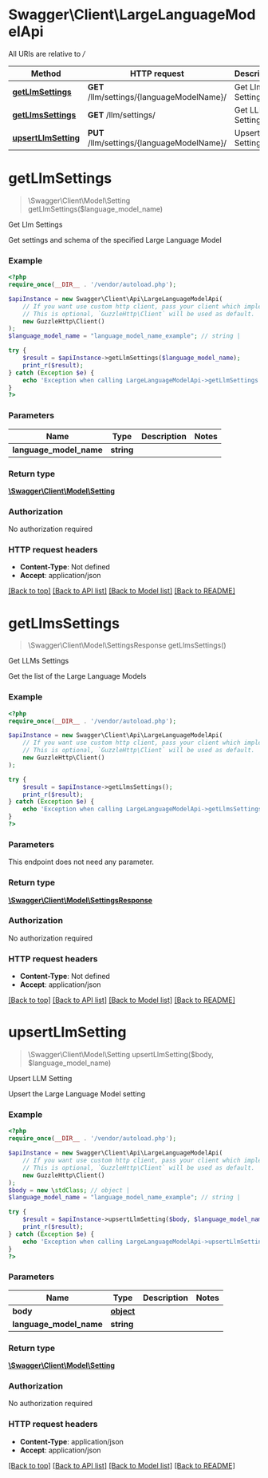 # Swagger\Client\LargeLanguageModelApi

All URIs are relative to */*

Method | HTTP request | Description
------------- | ------------- | -------------
[**getLlmSettings**](LargeLanguageModelApi.md#getllmsettings) | **GET** /llm/settings/{languageModelName}/ | Get Llm Settings
[**getLlmsSettings**](LargeLanguageModelApi.md#getllmssettings) | **GET** /llm/settings/ | Get LLMs Settings
[**upsertLlmSetting**](LargeLanguageModelApi.md#upsertllmsetting) | **PUT** /llm/settings/{languageModelName}/ | Upsert LLM Setting

# **getLlmSettings**
> \Swagger\Client\Model\Setting getLlmSettings($language_model_name)

Get Llm Settings

Get settings and schema of the specified Large Language Model

### Example
```php
<?php
require_once(__DIR__ . '/vendor/autoload.php');

$apiInstance = new Swagger\Client\Api\LargeLanguageModelApi(
    // If you want use custom http client, pass your client which implements `GuzzleHttp\ClientInterface`.
    // This is optional, `GuzzleHttp\Client` will be used as default.
    new GuzzleHttp\Client()
);
$language_model_name = "language_model_name_example"; // string | 

try {
    $result = $apiInstance->getLlmSettings($language_model_name);
    print_r($result);
} catch (Exception $e) {
    echo 'Exception when calling LargeLanguageModelApi->getLlmSettings: ', $e->getMessage(), PHP_EOL;
}
?>
```

### Parameters

Name | Type | Description  | Notes
------------- | ------------- | ------------- | -------------
 **language_model_name** | **string**|  |

### Return type

[**\Swagger\Client\Model\Setting**](../Model/Setting.md)

### Authorization

No authorization required

### HTTP request headers

 - **Content-Type**: Not defined
 - **Accept**: application/json

[[Back to top]](#) [[Back to API list]](../../README.md#documentation-for-api-endpoints) [[Back to Model list]](../../README.md#documentation-for-models) [[Back to README]](../../README.md)

# **getLlmsSettings**
> \Swagger\Client\Model\SettingsResponse getLlmsSettings()

Get LLMs Settings

Get the list of the Large Language Models

### Example
```php
<?php
require_once(__DIR__ . '/vendor/autoload.php');

$apiInstance = new Swagger\Client\Api\LargeLanguageModelApi(
    // If you want use custom http client, pass your client which implements `GuzzleHttp\ClientInterface`.
    // This is optional, `GuzzleHttp\Client` will be used as default.
    new GuzzleHttp\Client()
);

try {
    $result = $apiInstance->getLlmsSettings();
    print_r($result);
} catch (Exception $e) {
    echo 'Exception when calling LargeLanguageModelApi->getLlmsSettings: ', $e->getMessage(), PHP_EOL;
}
?>
```

### Parameters
This endpoint does not need any parameter.

### Return type

[**\Swagger\Client\Model\SettingsResponse**](../Model/SettingsResponse.md)

### Authorization

No authorization required

### HTTP request headers

 - **Content-Type**: Not defined
 - **Accept**: application/json

[[Back to top]](#) [[Back to API list]](../../README.md#documentation-for-api-endpoints) [[Back to Model list]](../../README.md#documentation-for-models) [[Back to README]](../../README.md)

# **upsertLlmSetting**
> \Swagger\Client\Model\Setting upsertLlmSetting($body, $language_model_name)

Upsert LLM Setting

Upsert the Large Language Model setting

### Example
```php
<?php
require_once(__DIR__ . '/vendor/autoload.php');

$apiInstance = new Swagger\Client\Api\LargeLanguageModelApi(
    // If you want use custom http client, pass your client which implements `GuzzleHttp\ClientInterface`.
    // This is optional, `GuzzleHttp\Client` will be used as default.
    new GuzzleHttp\Client()
);
$body = new \stdClass; // object | 
$language_model_name = "language_model_name_example"; // string | 

try {
    $result = $apiInstance->upsertLlmSetting($body, $language_model_name);
    print_r($result);
} catch (Exception $e) {
    echo 'Exception when calling LargeLanguageModelApi->upsertLlmSetting: ', $e->getMessage(), PHP_EOL;
}
?>
```

### Parameters

Name | Type | Description  | Notes
------------- | ------------- | ------------- | -------------
 **body** | [**object**](../Model/object.md)|  |
 **language_model_name** | **string**|  |

### Return type

[**\Swagger\Client\Model\Setting**](../Model/Setting.md)

### Authorization

No authorization required

### HTTP request headers

 - **Content-Type**: application/json
 - **Accept**: application/json

[[Back to top]](#) [[Back to API list]](../../README.md#documentation-for-api-endpoints) [[Back to Model list]](../../README.md#documentation-for-models) [[Back to README]](../../README.md)


